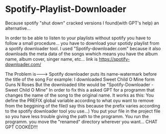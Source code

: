 # Spotify-Playlist-Downloader
Because spotify "shut down" cracked versions I found(with GPT's help) an alternative...

In order to be able to listen to your playlists without spotify you have to follow a small procedure...
you have to download your spotidy playlist from a spotify downloader tool.
I used "Spotify-downloader.com" because it also downloads the meta data of the songs wwhich means you have the album name, album cover, singer name, etc...
link is https://spotify-downloader.com/

The Problem is---> Spotify downloader puts its name-watermark before the title of the song
For example: 
I downloaded Sweet Child O Mine form Guns N Roses But the downloaded tilte would be "Spotify-Downloader - Sweet Child O Mine"
In order to fix this a asked GPT for a programm that changes the name of the song to the original name.
It works as this:
You define the PREFIX global variable according to what oyu want to remove from the beggining of the file(I say this because the prefix varies according to the spotify downloader tool you use...)
You put your file in the project file so you have less trouble giving the path to the programm.
You run the programm.
you move the "renamed" directory wherever you want...
CHAT GPT COOKED!!!
